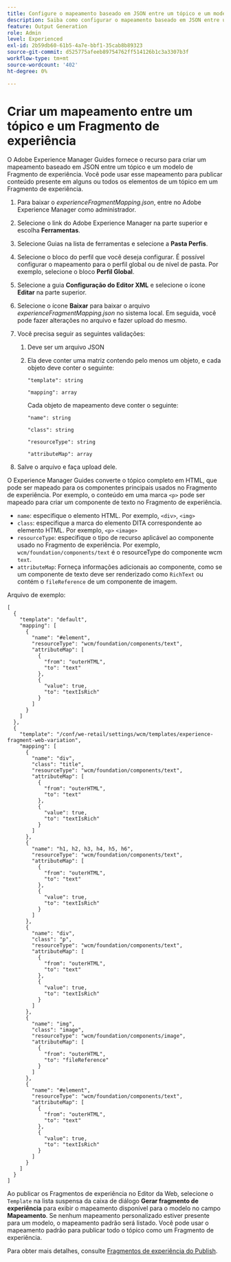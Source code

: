 ```yaml
---
title: Configure o mapeamento baseado em JSON entre um tópico e um modelo de Fragmento de experiência.
description: Saiba como configurar o mapeamento baseado em JSON entre um tópico e um modelo de Fragmento de experiência.
feature: Output Generation
role: Admin
level: Experienced
exl-id: 2b59db60-61b5-4a7e-bbf1-35cab8b89323
source-git-commit: d525775afeeb89754762ff514126b1c3a3307b3f
workflow-type: tm+mt
source-wordcount: '402'
ht-degree: 0%

---
```


# Criar um mapeamento entre um tópico e um Fragmento de experiência

O Adobe Experience Manager Guides fornece o recurso para criar um mapeamento baseado em JSON entre um tópico e um modelo de Fragmento de experiência. Você pode usar esse mapeamento para publicar conteúdo presente em alguns ou todos os elementos de um tópico em um Fragmento de experiência.

1. Para baixar o *experienceFragmentMapping.json*, entre no Adobe Experience Manager como administrador.
1. Selecione o link do Adobe Experience Manager na parte superior e escolha **Ferramentas**.
1. Selecione Guias na lista de ferramentas e selecione a **Pasta Perfis**.
1. Selecione o bloco do perfil que você deseja configurar. É possível configurar o mapeamento para o perfil global ou de nível de pasta. Por exemplo, selecione o bloco **Perfil Global**.
1. Selecione a guia **Configuração do Editor XML** e selecione o ícone **Editar** na parte superior.
1. Selecione o ícone **Baixar** para baixar o arquivo *experienceFragmentMapping.json* no sistema local. Em seguida, você pode fazer alterações no arquivo e fazer upload do mesmo.

1. Você precisa seguir as seguintes validações:

   1. Deve ser um arquivo JSON
   2. Ela deve conter uma matriz contendo pelo menos um objeto, e cada objeto deve conter o seguinte:


      `"template": string `

      `"mapping": array`

      Cada objeto de mapeamento deve conter o seguinte:

      `"name": string`

      `"class": string`

      `"resourceType": string`

      `"attributeMap": array`


1. Salve o arquivo e faça upload dele.

O Experience Manager Guides converte o tópico completo em HTML, que pode ser mapeado para os componentes principais usados no Fragmento de experiência. Por exemplo, o conteúdo em uma marca `<p>` pode ser mapeado para criar um componente de texto no Fragmento de experiência.
* `name`: especifique o elemento HTML. Por exemplo, `<div>`, `<img>`
* `class`: especifique a marca do elemento DITA correspondente ao elemento HTML. Por exemplo, `<p>` `<image>`
* `resourceType`: especifique o tipo de recurso aplicável ao componente usado no Fragmento de experiência. Por exemplo, `wcm/foundation/components/text` é o resourceType do componente wcm `text`.
* `attributeMap`: Forneça informações adicionais ao componente, como se um componente de texto deve ser renderizado como `RichText` ou contém o `fileReference` de um componente de imagem.




Arquivo de exemplo:

```
[
  {
    "template": "default",
    "mapping": [
      {
        "name": "#element",
        "resourceType": "wcm/foundation/components/text",
        "attributeMap": [
          {
            "from": "outerHTML",
            "to": "text"
          },
          {
            "value": true,
            "to": "textIsRich"
          }
        ]
      }
    ]
  },
  {
    "template": "/conf/we-retail/settings/wcm/templates/experience-fragment-web-variation",
    "mapping": [
      {
        "name": "div",
        "class": "title",
        "resourceType": "wcm/foundation/components/text",
        "attributeMap": [
          {
            "from": "outerHTML",
            "to": "text"
          },
          {
            "value": true,
            "to": "textIsRich"
          }
        ]
      },
      {
        "name": "h1, h2, h3, h4, h5, h6",
        "resourceType": "wcm/foundation/components/text",
        "attributeMap": [
          {
            "from": "outerHTML",
            "to": "text"
          },
          {
            "value": true,
            "to": "textIsRich"
          }
        ]
      },
      {
        "name": "div",
        "class": "p",
        "resourceType": "wcm/foundation/components/text",
        "attributeMap": [
          {
            "from": "outerHTML",
            "to": "text"
          },
          {
            "value": true,
            "to": "textIsRich"
          }
        ]
      },
      {
        "name": "img",
        "class": "image",
        "resourceType": "wcm/foundation/components/image",
        "attributeMap": [
          {
            "from": "outerHTML",
            "to": "fileReference"
          }
        ]
      },
      {
        "name": "#element",
        "resourceType": "wcm/foundation/components/text",
        "attributeMap": [
          {
            "from": "outerHTML",
            "to": "text"
          },
          {
            "value": true,
            "to": "textIsRich"
          }
        ]
      }
    ]
  }
]
```



Ao publicar os Fragmentos de experiência no Editor da Web, selecione o `Template` na lista suspensa da caixa de diálogo **Gerar fragmento de experiência** para exibir o mapeamento disponível para o modelo no campo **Mapeamento**. Se nenhum mapeamento personalizado estiver presente para um modelo, o mapeamento padrão será listado. Você pode usar o mapeamento padrão para publicar todo o tópico como um Fragmento de experiência.

Para obter mais detalhes, consulte [Fragmentos de experiência do Publish](../user-guide/publish-experience-fragment.md).
